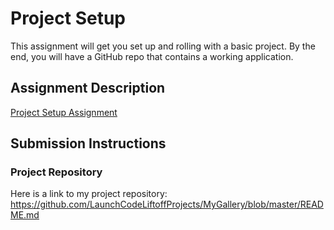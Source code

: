 # Project Setup
This assignment will get you set up and rolling with a basic project. By the end, you will have a GitHub repo that contains a working application.

## Assignment Description
[Project Setup Assignment](https://education.launchcode.org/liftoff/modules/assignments/project-setup)

## Submission Instructions

### Project Repository
Here is a link to my project repository: https://github.com/LaunchCodeLiftoffProjects/MyGallery/blob/master/README.md
